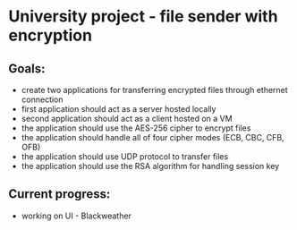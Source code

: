 # University project - file sender with encryption
## Goals:
* create two applications for transferring encrypted files through ethernet connection
* first application should act as a server hosted locally
* second application should act as a client hosted on a VM
* the application should use the AES-256 cipher to encrypt files
* the application should handle all of four cipher modes (ECB, CBC, CFB, OFB)
* the application should use UDP protocol to transfer files
* the application should use the RSA algorithm for handling session key

## Current progress:
* working on UI - Blackweather
